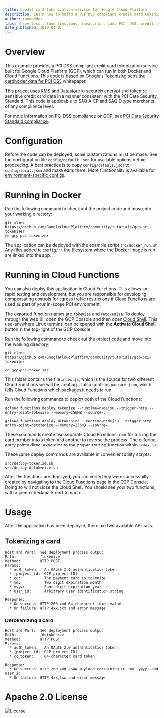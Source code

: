 ```yaml
---
title: Credit card tokenization service for Google Cloud Platform
description: Learn how to build a PCI DSS compliant credit card tokenization service.
author: ianmaddox
tags: serverless, cloud functions, javascript, iam, PCI, DSS, credit, card
date_published: 2019-04-02
---
```


# Overview

This example provides a PCI DSS compliant credit card tokenization service built for Google Cloud Platform (GCP), which
can run in both Docker and Cloud Functions. This code is based on Google's 
[Tokenizing sensitive cardholder data for PCI DSS](/solutions/tokenizing-sensitive-cardholder-data-for-pci-dss) whitepaper.

This project uses [KMS](https://cloud.google.com/kms/) and [Datastore](https://cloud.google.com/datastore/) to securely
encrypt and tokenize sensitive credit card data in a manner consistent with the PCI Data Security Standard. This code is
applicable to SAQ A-EP and SAQ D type merchants of any compliance level.

For more information on PCI DSS compliance on GCP, see [PCI Data Security Standard compliance](https://cloud.google.com/solutions/pci-dss-compliance-in-gcp).

# Configuration

Before the code can be deployed, some customizations must be made. See the configuration file `config/default.json` for
available options before proceeding. A best practice is to copy `config/default.json` to `config/local.json` and make edits
there. More functionality is available for [environment-specific configs](https://www.npmjs.com/package/config).

# Running in Docker

Run the following command to check out the project code and move into your working directory:

```
git clone https://github.com/GoogleCloudPlatform/community/tutorials/gcp-pci-tokenizer
cd gcp-pci-tokenizer
```

The application can be deployed with the example script `src/docker_run.sh`. Any files added to `config/` in the filesystem
where the Docker image is run are linked into the app.

# Running in Cloud Functions

You can also deploy this application in Cloud Functions. This allows for rapid testing and development, but you are 
responsible for developing compensating controls for egress traffic restrictions if Cloud Functions are used as part of
your in-scope PCI environment.

The exported function names are `tokenize` and `detokenize`. To deploy through the web UI, open the GCP Console and then
open [Cloud Shell](https://cloud.google.com/shell/). This use-anywhere Linux terminal can be opened with
the **Activate Cloud Shell** button in the top-right of the GCP Console.

Run the following command to check out the project code and move into the working directory:

```
git clone https://github.com/GoogleCloudPlatform/community/tutorials/gcp-pci-tokenizer

cd gcp-pci-tokenizer
```

This folder contains the file `index.js`, which is the source for two different Cloud Functions we will be creating. It
also contains `package.json`, which tells Cloud Functions which packages it needs to run.

Run the following commands to deploy both of the Cloud Functions:

```
gcloud functions deploy tokenize --runtime=nodejs8 --trigger-http --entry-point=tokenize --memory=256MB --source=.

gcloud functions deploy detokenize --runtime=nodejs8 --trigger-http --entry-point=detokenize --memory=256MB --source=.
```

These commands create two separate Cloud Functions: one for turning the card number into a token and another to reverse the
process. The differing entry points direct execution to the proper starting function within `index.js`.

These same deploy commands are available in convenient utility scripts:

```
src/deploy-tokenize.sh
src/deploy-detokenize.sh
```

After the functions are deployed, you can verify they were successfully created by navigating to the Cloud Functions page
in the GCP Console. Doing so will not close the Cloud Shell. You should see your two functions, with a green checkmark next
to each.

# Usage

After the application has been deployed, there are two available API calls.

## Tokenizing a card

```
Host and Port:  See deployment process output
Path:           /tokenize
Method:         HTTP POST
Params:
  * auth_token:   An OAuth 2.0 authentication token
  * [project_id:  GCP project ID]
  * cc:           The payment card to tokenize
  * mm:           Two digit expiration month
  * yyyy:         Four digit expiration year
  * user_id:      Arbitrary user identification string

Response:
  * On success: HTTP 200 and 64 character token value
  * On failure: HTTP 4xx,5xx and error message
```

### Detokenizing a card

```
Host and Port:  See deployment process output
Path:           /detokenize
Method:         HTTP POST
Params:
  * auth_token:   An OAuth 2.0 authentication token
  * [project_id:  GCP project ID]
  * cc_token:     64-character card token

Response:
  * On success: HTTP 200 and JSON payload containing cc, mm, yyyy, and user_id
  * On failure: HTTP 4xx,5xx and error message
```

# Apache 2.0 License
[![License](https://img.shields.io/badge/License-Apache%202.0-blue.svg)](https://opensource.org/licenses/Apache-2.0)
